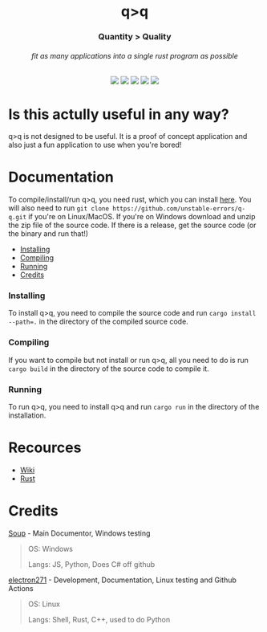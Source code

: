 <p align="center">
 <h1 align="center">q>q</h1>
 <h3 align="center">Quantity > Quality</h3>
 <h6 align="center">fit as many applications into a single rust program as possible</h6>
</p>
  <p align="center">
    <img src="https://img.shields.io/github/repo-size/unstable-errors/q-q?style=for-the-badge"/>
    <img src="https://img.shields.io/github/languages/top/unstable-errors/q-q?style=for-the-badge"/>
    <img src="https://img.shields.io/github/downloads/unstable-errors/q-q/total?style=for-the-badge"/>
    <img src="https://img.shields.io/github/workflow/status/unstable-errors/q-q/Rust?style=for-the-badge"/>
    <img src="https://img.shields.io/github/commit-activity/m/unstable-errors/q-q?style=for-the-badge"/>
  </p>

# Is this actully useful in any way?

q>q is not designed to be useful. It is a proof of concept application and also just a fun application to use when you're bored!

# Documentation

To compile/install/run q>q, you need rust, which you can install [here](https://www.rust-lang.org/tools/install). You will also need to run `git clone https://github.com/unstable-errors/q-q.git` if you're on Linux/MacOS. If you're on Windows download and unzip the zip file of the source code. If there is a release, get the source code (or the binary and run that!)

 - [Installing](#Installing)
 - [Compiling](#Compiling)
 - [Running](#Running)
 - [Credits](#Credits)

### Installing

To install q>q, you need to compile the source code and run `cargo install --path=.` in the directory of the compiled source code.

### Compiling

If you want to compile but not install or run q>q, all you need to do is run `cargo build` in the directory of the source code to compile it.

### Running

To run q>q, you need to install q>q and run `cargo run` in the directory of the installation.

# Recources

 - [Wiki](https://github.com/unstable-errors/q-q/wiki)
 - [Rust](https://www.rust-lang.org/)

# Credits

[Soup](https://github.com/SoupDevHub) - Main Documentor, Windows testing
> OS: Windows
>
> Langs: JS, Python, Does C# off github

[electron271](https://github.com/electron271) - Development, Documentation, Linux testing and Github Actions
> OS: Linux
> 
> Langs: Shell, Rust, C++, used to do Python
